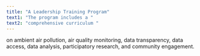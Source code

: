```yaml
---
title: "A Leadership Training Program"
text1: "The program includes a "
text2: "comprehensive curriculum "
---
```


on ambient air pollution, air quality monitoring, data transparency, data access, data analysis, participatory research, and community engagement.

